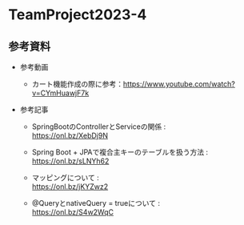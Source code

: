 # TeamProject2023-4
## 参考資料
- 参考動画

  - カート機能作成の際に参考：https://www.youtube.com/watch?v=CYmHuawjF7k

- 参考記事

  - SpringBootのControllerとServiceの関係 : &emsp;&emsp;&emsp;&emsp;&emsp;&emsp;&emsp;&ensp; https://onl.bz/XebDj9N

  - Spring Boot + JPAで複合主キーのテーブルを扱う方法 : &emsp; https://onl.bz/sLNYh62
  
  - マッピングについて : &emsp;&emsp;&emsp;&emsp;&emsp;&emsp;&emsp;&emsp;&emsp;&ensp;&emsp;&emsp;&emsp;&emsp;&emsp;&emsp;&ensp; https://onl.bz/jKYZwz2

  - @QueryとnativeQuery = trueについて : &emsp;&emsp;&emsp;&emsp;&emsp;&emsp;&emsp;&emsp;&emsp;&ensp; https://onl.bz/S4w2WqC

